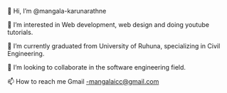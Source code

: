 👋 Hi, I’m @mangala-karunarathne 

👀 I’m interested in Web development, web design and doing youtube tutorials. 

🌱 I’m currently graduated from University of Ruhuna, specializing in Civil Engineering. 

💞️ I’m looking to collaborate in the software engineering field. 

📫 How to reach me 
Gmail -mangalaicc@gmail.com 
